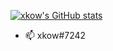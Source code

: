 [![xkow's GitHub stats](https://github-readme-stats.vercel.app/api?username=xkow)](https://github.com/xkow/github-readme-stats)

- 📫 xkow#7242
